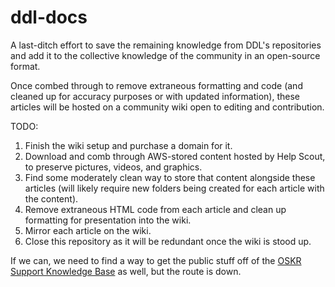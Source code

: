 # ddl-docs
A last-ditch effort to save the remaining knowledge from DDL's repositories and add it to the collective knowledge of the community in an open-source format.

Once combed through to remove extraneous formatting and code (and cleaned up for accuracy purposes or with updated information), these articles will be hosted on a community wiki open to editing and contribution.

TODO:
1. Finish the wiki setup and purchase a domain for it.
2. Download and comb through AWS-stored content hosted by Help Scout, to preserve pictures, videos, and graphics.
3. Find some moderately clean way to store that content alongside these articles (will likely require new folders being created for each article with the content).
4. Remove extraneous HTML code from each article and clean up formatting for presentation into the wiki.
5. Mirror each article on the wiki.
6. Close this repository as it will be redundant once the wiki is stood up.

If we can, we need to find a way to get the public stuff off of the [OSKR Support Knowledge Base](oskr.ddl.io) as well, but the route is down.